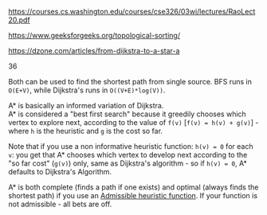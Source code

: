 https://courses.cs.washington.edu/courses/cse326/03wi/lectures/RaoLect20.pdf

https://www.geeksforgeeks.org/topological-sorting/

https://dzone.com/articles/from-dijkstra-to-a-star-a

36

[](https://stackoverflow.com/posts/3818079/timeline)

Both can be used to find the shortest path from single source. BFS runs in `O(E+V)`, while Dijkstra's runs in `O((V+E)*log(V))`.

A\* is basically an informed variation of Dijkstra.  
A\* is considered a "best first search" because it greedily chooses which vertex to explore next, according to the value of `f(v)` \[`f(v) = h(v) + g(v)`\] - where `h` is the heuristic and `g` is the cost so far.

Note that if you use a non informative heuristic function: `h(v) = 0` for each `v`: you get that A\* chooses which vertex to develop next according to the "so far cost" (`g(v)`) only, same as Dijkstra's algorithm - so if `h(v) = 0`, A\* defaults to Dijkstra's Algorithm.

A\* is both complete (finds a path if one exists) and optimal (always finds the shortest path) if you use an [Admissible heuristic function](http://en.wikipedia.org/wiki/Admissible_heuristic). If your function is not admissible - all bets are off.